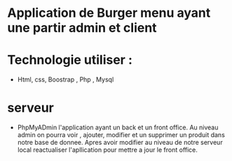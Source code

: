 # Application de Burger menu  ayant une partir admin et client

# Technologie utiliser :
- Html, css, Boostrap , Php , Mysql 
# serveur
- PhpMyADmin
l'application  ayant un back et un front office.
Au niveau admin on pourra voir , ajouter, modifier  et un supprimer un produit dans notre base de donnee.
Apres avoir modifier au niveau de notre serveur local reactualiser l'apllication pour mettre a jour le front office.


